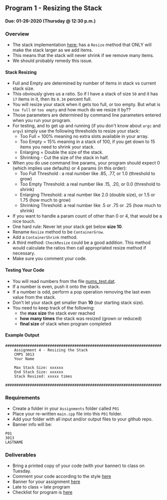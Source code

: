 ## Program 1 - Resizing the Stack
#### Due: 01-26-2020 (Thursday @ 12:30 p.m.)

### Overview

- The stack implementation [here:](../../Lectures/01-ArrayBasedStack/main.cpp) has a `Resize` method that ONLY will make the stack larger as we add items. 
- This means that the stack will never shrink if we remove many items. 
- We should probably remedy this issue.

#### Stack Resizing

- Full and Empty are determined by number of items in stack vs current stack size.
- This obviously gives us a ratio. So if I have a stack of size `50` and it has `17` items in it, then its `0.34` percent full. 
- You will resize your stack when it gets too full, or too empty. But what is `too full` or `too empty` and how much do we resize it by??
- Those parameters are determined by command line parameters entered when you run your program. 
- For testing, and to get up and running (if you don't know about `argc` and `argv`) simply use the following thresholds to resize your stack:
  - Too Full = 100% meaning no extra slots available in your array. 
  - Too Empty = 15% meaning in a stack of 100, if you get down to 15 items you need to shrink your stack.
  - Enlarging = Double the size of the stack.
  - Shrinking - Cut the size of the stack in half. 
- When you do use command line params, your program should expect 0 (which implies use defaults) or 4 params (in this order):
  - Too Full Threshold : a real number like .85, .77,  or 1.0  (threshold to grow)
  - Too Empty Threshold: a real number like .15, .20, or 0.0  (threshold to shrink)
  - Enlarging Threshold: a real number like 2.0 (double size), or 1.5 or 1.75 (how much to grow)
  - Shrinking Threshold: a real number like .5 or .75 or .25  (how much to shrink)
- If you want to handle a param count of other than 0 or 4, that would be a nice touch. 
- One hard rule: Never let your stack get below **size 10**.
- Rename `Resize` method to be `ContainerGrow`.
- Add a `ContainerShrink` method.
- A third method: `CheckResize` could be a good addition. This method would calculate the ratios then call appropriated resize method if necessary. 
- Make sure you comment your code.

#### Testing Your Code

- You will read numbers from the file [nums_test.dat](./nums_test.dat).
- If a number is even, push it onto the stack. 
- If a number is odd, perform a pop operation removing the last even value from the stack. 
- Don't let your stack get smaller than **10** (our starting stack size).
- You need to keep track of the following:
  - the **max size** the stack ever reached
  - **how many times** the stack was resized (grown or reduced)
  - **final size** of stack when program completed


#### Example Output

```
######################################################################
    Assignment 4 - Resizing the Stack
    CMPS 3013
    Your Name

    Max Stack Size: xxxxxx
    End Stack Size: xxxxxx
    Stack Resized: xxxxx times

######################################################################
```

### Requirements

- Create a folder in your `Assignments` folder called `P01` 
- Place your re-written `main.cpp` file into this `P01` folder.
- Add your folder with all input and/or output files to your github repo.
- Banner info will be:

```
P01
3013
LASTNAME
```

### Deliverables

- Bring a printed copy of your code (with your banner) to class on Tuesday.
- Comment your code according to the style [here](../../Resources/01-Comments/README.md)
- Banner for your assignment [here](../../Resources/02-Banner/README.md)
- Late to class = late program
- Checklist for program is [here](./checklist.md)